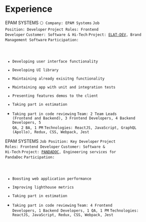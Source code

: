 # Experience

EPAM SYSTEMS
<code>⚪ Company: EPAM Systems</code>
<code>Job Position: Developer</code>
<code>Project Roles: Frontend Developer</code>
<code>Customer: Software & Hi-Tech</code>
<code>Project: [ELAT-DEV](https://brandgility.com/), Brand Management Software</code>
<code>Participation:
 * Developing user interface functionality
 * Developing UI library
 * Maintaining already exisitng functionality
 * Maintaining app with unit and integration tests
 * Presenting features demos to the client
 * Taking part in estimation
 * Taking part in code reviewing</code>
<code>Team: 2 Team Leads (Frontend and Backend), 3 Frontend Developers, 4 Backend Developers, 5 QA, 2 BA, 1 PM</code>
<code>Technologies: ReactJS, JavaScript, GraphQL (Apollo), Redux, CSS, Webpack, Jest</code>


EPAM SYSTEMS
<code>Job Position: Key Developer</code>
<code>Project Roles: Frontend Developer</code>
<code>Customer: Software & Hi-Tech</code>
<code>Project: [PANDADOC](https://www.pandadoc.com/), Engineering services for PandaDoc</code>
<code>Participation:
 * Boosting web application performance
 * Improving lighthouse metrics
 * Taking part in estimation
 * Taking part in code reviewing</code>
<code>Team: 4 Frontend Developers, 1 Backend Developers, 1 QA, 1 PM</code>
<code>Technologies: ReactJS, JavaScript, Redux, CSS, Webpack, Jest</code>
